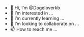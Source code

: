 - 👋 Hi, I’m @Dogeloverkb
- 👀 I’m interested in ...
- 🌱 I’m currently learning ...
- 💞️ I’m looking to collaborate on ...
- 📫 How to reach me ...

<!---
Dogeloverkb/Dogeloverkb is a ✨ special ✨ repository because its `README.md` (this file) appears on your GitHub profile.
You can click the Preview link to take a look at your changes.
--->

